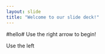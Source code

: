 ```yaml
---
layout: slide
title: "Welcome to our slide deck!"
---
```

#hello#
Use the right arrow to begin!

Use the left
